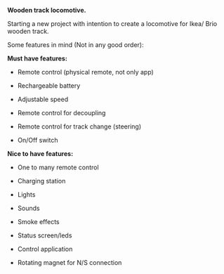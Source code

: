**Wooden track locomotive.** 

Starting a new project with intention to create a locomotive for Ikea/ Brio wooden track. 

Some features in mind (Not in any good order): 

**Must have features:** 

*   Remote control (physical remote, not only app)
    
*   Rechargeable battery
    
*   Adjustable speed
    
*   Remote control for decoupling
    
*   Remote control for track change (steering)
    
*   On/Off switch
    

**Nice to have features:**

*   One to many remote control 
    
*   Charging station
    
*   Lights
    
*   Sounds
    
*   Smoke effects
    
*   Status screen/leds
    
*   Control application
    
*   Rotating magnet for N/S connection
